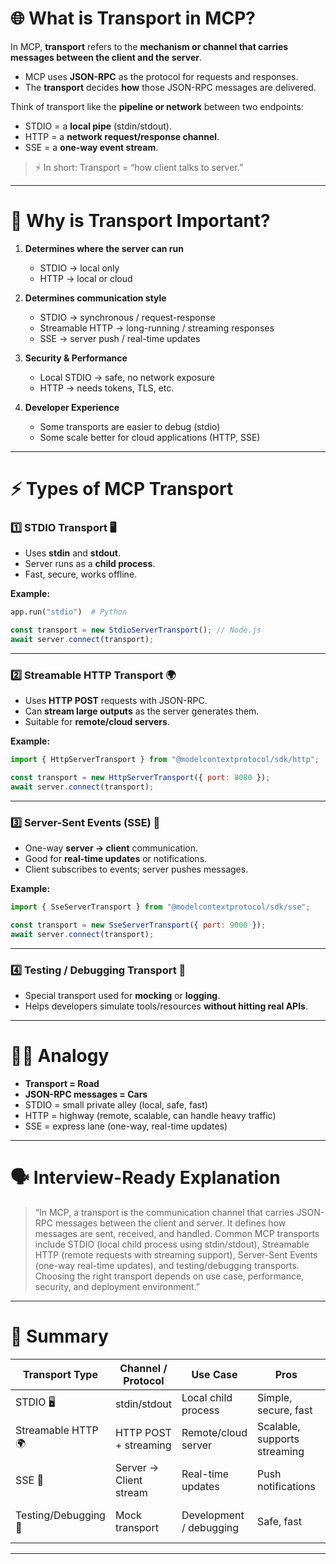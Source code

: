 

# 🌐 What is Transport in MCP?

In MCP, **transport** refers to the **mechanism or channel that carries messages between the client and the server**.

* MCP uses **JSON-RPC** as the protocol for requests and responses.
* The **transport** decides **how** those JSON-RPC messages are delivered.

Think of transport like the **pipeline or network** between two endpoints:

* STDIO = a **local pipe** (stdin/stdout).
* HTTP = a **network request/response channel**.
* SSE = a **one-way event stream**.

> ⚡ In short: Transport = “how client talks to server.”

---

# 🔑 Why is Transport Important?

1. **Determines where the server can run**

   * STDIO → local only
   * HTTP → local or cloud

2. **Determines communication style**

   * STDIO → synchronous / request-response
   * Streamable HTTP → long-running / streaming responses
   * SSE → server push / real-time updates

3. **Security & Performance**

   * Local STDIO → safe, no network exposure
   * HTTP → needs tokens, TLS, etc.

4. **Developer Experience**

   * Some transports are easier to debug (stdio)
   * Some scale better for cloud applications (HTTP, SSE)

---

# ⚡ Types of MCP Transport

### 1️⃣ STDIO Transport 🖥️

* Uses **stdin** and **stdout**.
* Server runs as a **child process**.
* Fast, secure, works offline.

**Example:**

```python
app.run("stdio")  # Python
```

```js
const transport = new StdioServerTransport(); // Node.js
await server.connect(transport);
```

---

### 2️⃣ Streamable HTTP Transport 🌍

* Uses **HTTP POST** requests with JSON-RPC.
* Can **stream large outputs** as the server generates them.
* Suitable for **remote/cloud servers**.

**Example:**

```js
import { HttpServerTransport } from "@modelcontextprotocol/sdk/http";

const transport = new HttpServerTransport({ port: 8080 });
await server.connect(transport);
```

---

### 3️⃣ Server-Sent Events (SSE) 📡

* One-way **server → client** communication.
* Good for **real-time updates** or notifications.
* Client subscribes to events; server pushes messages.

**Example:**

```js
import { SseServerTransport } from "@modelcontextprotocol/sdk/sse";

const transport = new SseServerTransport({ port: 9000 });
await server.connect(transport);
```

---

### 4️⃣ Testing / Debugging Transport 🧪

* Special transport used for **mocking** or **logging**.
* Helps developers simulate tools/resources **without hitting real APIs**.

---

# 🧑‍💻 Analogy

* **Transport = Road**
* **JSON-RPC messages = Cars**
* STDIO = small private alley (local, safe, fast)
* HTTP = highway (remote, scalable, can handle heavy traffic)
* SSE = express lane (one-way, real-time updates)

---

# 🗣️ Interview-Ready Explanation

> “In MCP, a transport is the communication channel that carries JSON-RPC messages between the client and server. It defines how messages are sent, received, and handled. Common MCP transports include STDIO (local child process using stdin/stdout), Streamable HTTP (remote requests with streaming support), Server-Sent Events (one-way real-time updates), and testing/debugging transports. Choosing the right transport depends on use case, performance, security, and deployment environment.”

---

# 🎯 Summary

| Transport Type       | Channel / Protocol     | Use Case                | Pros                         | Cons                      |
| -------------------- | ---------------------- | ----------------------- | ---------------------------- | ------------------------- |
| STDIO 🖥️            | stdin/stdout           | Local child process     | Simple, secure, fast         | Local only                |
| Streamable HTTP 🌍   | HTTP POST + streaming  | Remote/cloud server     | Scalable, supports streaming | Needs network, more setup |
| SSE 📡               | Server → Client stream | Real-time updates       | Push notifications           | One-way only              |
| Testing/Debugging 🧪 | Mock transport         | Development / debugging | Safe, fast                   | Not production-ready      |

---